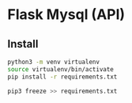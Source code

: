 # Flask Mysql (API)

## Install
```bash
python3 -m venv virtualenv
source virtualenv/bin/activate
pip install -r requirements.txt

pip3 freeze >> requirements.txt
```

